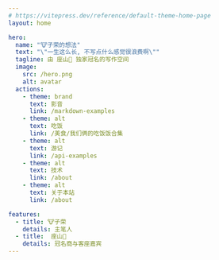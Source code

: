 ```yaml
---
# https://vitepress.dev/reference/default-theme-home-page
layout: home

hero:
  name: "🐮子荣的想法"
  text: "\"一生这么长, 不写点什么感觉很浪费啊\""
  tagline: 由 座山🐯 独家冠名的写作空间
  image:
    src: /hero.png
    alt: avatar
  actions:
    - theme: brand
      text: 影音
      link: /markdown-examples
    - theme: alt
      text: 吃饭
      link: /美食/我们俩的吃饭饭合集
    - theme: alt
      text: 游记
      link: /api-examples
    - theme: alt
      text: 技术
      link: /about
    - theme: alt
      text: 关于本站
      link: /about

features:
  - title: 🐮子荣
    details: 主笔人
  - title:  座山🐯
    details: 冠名商与客座嘉宾
---
```


